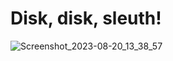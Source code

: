 # Disk, disk, sleuth!
![Screenshot_2023-08-20_13_38_57](https://github.com/miraicantsleep/ctf-writeups/assets/29684003/1ef21303-0b34-49e7-b172-d1215ea21df7)
